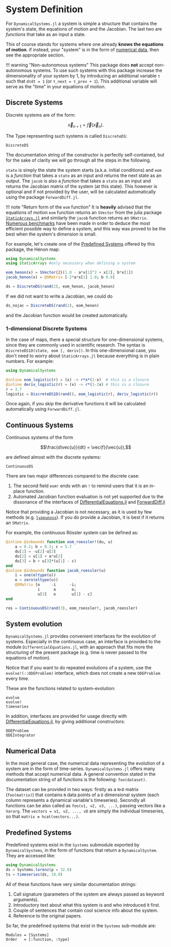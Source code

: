 # System Definition
For `DynamicalSystems.jl` a system is simple a structure that contains the system's state, the equations of motion and the Jacobian. The last two are *functions* that take as an input a state.

This of course stands for systems where one already **knows the equations of motion**.
if instead, your "system" is in the form of [numerical data](#numerical-data), then see the appropriate section.


!!! warning "Non-autonomous systems"
    This package does **not** accept non-autonomous systems. To use such systems with this package increase
    the dimensionality of your system by 1, by introducing an additional variable
    `τ` such that `dτdt = 1` (or `τ_next = τ_prev + 1`).
    This additional variable will serve as
    the "time" in your equations of motion.


## Discrete Systems
Discrete systems are of the form:
```math
\vec{x}_{n+1} = \vec{f}(\vec{x}_n).
```
The Type representing such systems is called `DiscreteDS`:
```@docs
DiscreteDS
```

The documentation string of the constructor is perfectly self-contained, but for the sake of clarity we will go through all the steps in the following.

`state` is simply the state the system starts (a.k.a. initial conditions) and
`eom` is a *function* that takes a `state` as an input and returns the next state
as an output.
The `jacob` is also a *function* that takes a `state` as an input and returns the
Jacobian matrix of the system (at this state).
This however is optional and if not provided by the user, will be calculated automatically using the package `ForwardDiff.jl`.

!!! note "Return form of the `eom` function"
    It is **heavily** advised that the equations of motion `eom` function returns an `SVector` from
    the julia package [`StaticArrays.jl`](https://github.com/JuliaArrays/StaticArrays.jl) and similarly the `jacob` function returns an `SMatrix`. [Numerous benchmarks](https://github.com/Datseris/DynamicalSystems.jl/tree/master/test/benchmarks) have been made in order to deduce the most efficient possible way to define
    a system, and this way was proved to be the best when the system's dimension is small.

For example, let's create one of the [Predefined Systems](#predefined-systems) offered by this package, the Hénon map:
```julia
using DynamicalSystems
using StaticArrays #only necessary when defining a system

eom_henon(x) = SVector{2}(1.0 - a*x[1]^2 + x[2], b*x[1])
jacob_henon(x) = @SMatrix [-2*a*x[1] 1.0; b 0.0]

ds = DiscreteDS(rand(2), eom_henon, jacob_henon)
```
If we did not want to write a Jacobian, we could do
```julia
ds_nojac = DiscreteDS(rand(2), eom_henon)
```
and the Jacobian function would be created automatically.

### 1-dimensional Discrete Systems
In the case of maps, there a special structure for one-dimensional systems, since
they are commonly used in scientific research.
The syntax is `DiscreteDS1D(state, eom [, deriv])`.
In this one-dimensional case, you don't need to worry about `StaticArrays.jl`
because everything is in plain numbers. For example:
```julia
using DynamicalSystems

@inline eom_logistic(r) = (x) -> r*x*(1-x)  # this is a closure
@inline deriv_logistic(r) = (x) -> r*(1-2x) # this is a closure
r = 3.7
logistic = DiscreteDS1D(rand(), eom_logistic(r), deriv_logistic(r))
```
Once again, if you skip the derivative functions it will be calculated automatically
using `ForwardDiff.jl`.

## Continuous Systems
Continuous systems of the form
```math
\frac{d\vec{u}}{dt} = \vec{f}(\vec{u}),
```
are defined almost with the discrete systems:
```@docs
ContinuousDS
```
There are two major differences compared to the discrete case:

1. The second field `eom!` ends with an `!` to remind users that it is an in-place
   function.
2. Automated Jacobian function evaluation is not yet supported due to the dissonance
   of the interfaces of [DifferentialEquations.jl](https://github.com/JuliaDiffEq/DifferentialEquations.jl) and [ForwardDiff.jl](https://github.com/JuliaDiff/ForwardDiff.jl)

Notice that providing a Jacobian is not necessary, as it is used by few methods (e.g.
[`lyapunovs`](lyapunovs/#DynamicalSystems.lyapunovs)). If you do provide a Jacobian,
it is best if it returns an `SMatrix`.

For example, the continuous Rössler system can be defined as:
```julia
@inline @inbounds function eom_roessler!(du, u)
    a = 0.2; b = 0.2; c = 5.7
    du[1] = -u[2]-u[3]
    du[2] = u[1] + a*u[2]
    du[3] = b + u[3]*(u[1] - c)
end
@inline @inbounds function jacob_roessler(u)
    i = one(eltype(u))
    o = zero(eltype(u))
    @SMatrix [o     -i      -i;
              i      a       o;
              u[3]   o       u[1] - c]
end

ros = ContinuousDS(rand(3), eom_roessler!, jacob_roessler)
```

## System evolution
`DynamicalSystems.jl` provides convenient interfaces for the evolution of systems. Especially in the continuous case, an interface is provided to the module `DifferentialEquations.jl`, with an approach that fits more the structuring of the present package (e.g. time is never passed to the equations of motion).

Notice that if you want to do repeated evolutions of a system, use the
`evolve!(::ODEProblem)` interface, which does not create a new `ODEProblem` every time.

These are the functions related to system-evolution:
```@docs
evolve
evolve!
timeseries
```

In addition, interfaces are provided for usage directly with [DifferentialEquations.jl](https://github.com/JuliaDiffEq/DifferentialEquations.jl), by giving additional constructors:
```@docs
ODEProblem
ODEIntegrator
```


## Numerical Data
In the most general case, the numerical data representing the evolution of a system
are in the form of time-series. `DynamicalSystems.jl` offers many methods that accept numerical data. A general convention stated in the documentation string of all functions is the following: `foo(dataset)`.

The dataset can be provided in two ways: firstly as a `N×D` matrix (`foo(matrix)`) that contains `N` data points of a `D` dimensional
system (each column represents a dynamical variable's timeseries). Secondly all functions can be also called as `foo(v1, v2, v3, ...)`, passing vectors like a `Vararg`. The `vectors = v1, v2, ..., vD` are simply the individual timeseries, so that `matrix ≡ hcat(vectors...)`.


## Predefined Systems
Predefined systems exist in the `Systems` submodule exported by `DynamicalSystems`, in the form of functions that return a `DynamicalSystem`. They are accessed
like:
```julia
using DynamicalSystems
ds = Systems.lorenz(ρ = 32.0)
ts = timeseries(ds, 10.0)
```

All of these functions have very similar documentation strings:

1. Call signature (parameters of the system are always passed as keyword arguments).
1. Introductory text about what this system is and who introduced it first.
2. Couple of sentences that contain cool science info about the system.
3. Reference to the original papers.

So far, the predefined systems that exist in the `Systems` sub-module are:
```@autodocs
Modules = [Systems]
Order   = [:function, :type]
```

